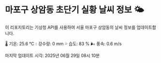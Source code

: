 
# 마포구 상암동 초단기 실황 날씨 정보 🌤️

이 리포지토리는 기상청 API를 사용하여 서울 마포구 상암동의 날씨 정보를 업데이트합니다. 

🌡️ 기온: 25.6 ℃
💧 강수량: 0 mm
💦 습도: 83 %
🌬️ 풍속: 0.6 m/s

마지막 업데이트 시각: 2025년 06월 29일 08시 10분    
